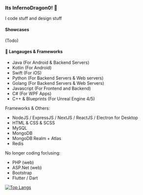 ### Its InfernoDragon0! 👋

I code stuff and design stuff

#### Showcases
(Todo)

#### 💬 Langauges & Frameworks
- Java (For Android & Backend Servers)
- Kotlin (For Android)
- Swift (For iOS)
- Python (For Backend Servers & Web servers)
- Golang (For Backend Servers & Web Servers)
- Javascript (For Frontend and Backend)
- C# (For WPF Apps)
- C++ & Blueprints (For Unreal Engine 4/5)

Frameworks & Others:
- NodeJS / ExpressJS / NextJS / ReactJS / Electron for Desktop
- HTML & CSS & SCSS
- MySQL
- MongoDB
- MongoDB Realm + Atlas
- Redis

No longer coding for/using:
- PHP (web)
- ASP.Net (web)
- Bootstrap
- Flutter / Dart

[![Top Langs](https://github-readme-stats.vercel.app/api/top-langs/?username=InfernoDragon0)](https://github.com/anuraghazra/github-readme-stats)


<!--
**InfernoDragon0/InfernoDragon0** is a ✨ _special_ ✨ repository because its `README.md` (this file) appears on your GitHub profile.

Here are some ideas to get you started:

- 🔭 I’m currently working on ...
- 🌱 I’m currently learning ...
- 👯 I’m looking to collaborate on ...
- 🤔 I’m looking for help with ...
- 💬 Ask me about ...
- 📫 How to reach me: ...
- 😄 Pronouns: ...
- ⚡ Fun fact: ...
-->
